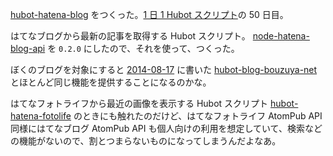 [hubot-hatena-blog][gh:bouzuya/hubot-hatena-blog] をつくった。[1 日 1 Hubot スクリプト][hubot-script-per-day]の 50 日目。

はてなブログから最新の記事を取得する Hubot スクリプト。 [node-hatena-blog-api][gh:bouzuya/node-hatena-blog-api] を `0.2.0` にしたので、それを使って、つくった。

ぼくのブログを対象にすると [2014-08-17][] に書いた [hubot-blog-bouzuya-net][gh:bouzuya/hubot-blog-bouzuya-net] とほとんど同じ機能を提供することになるのかな。

はてなフォトライフから最近の画像を表示する Hubot スクリプト [hubot-hatena-fotolife][gh:bouzuya/hubot-hatena-fotolife] のときにも触れたのだけど、はてなフォトライフ AtomPub API 同様にはてなブログ AtomPub API も個人向けの利用を想定していて、検索などの機能がないので、割とつまらないものになってしまうんだよなあ。

[gh:bouzuya/hubot-hatena-blog]: https://github.com/bouzuya/hubot-hatena-blog
[gh:bouzuya/node-hatena-blog-api]: https://github.com/bouzuya/node-hatena-blog-api
[gh:bouzuya/hubot-blog-bouzuya-net]: https://github.com/bouzuya/hubot-blog-bouzuya-net
[gh:bouzuya/hubot-hatena-fotolife]: https://github.com/bouzuya/hubot-hatena-fotolife
[hubot-script-per-day]: https://blog.bouzuya.net/posts?tags=hubot-script-per-day
[2014-08-17]: https://blog.bouzuya.net/2014/08/17/
